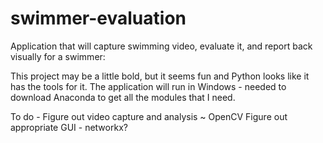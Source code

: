 swimmer-evaluation
==================

Application that will capture swimming video, evaluate it, and report back visually for a swimmer:

This project may be a little bold, but it seems fun and Python looks like it has the tools for it.
The application will run in Windows - needed to download Anaconda to get all the modules that I need.

To do -
  Figure out video capture and analysis ~ OpenCV
  Figure out appropriate GUI - networkx?
  
